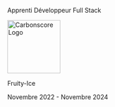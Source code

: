  <div class="d-flex flex-column align-center mt-16">
        <p class="text-black font-weight-bold text-h4">Apprenti Développeur Full Stack</p>
        <div class="mt-7">
          <img src="../../src/assets/carbonscore.jpg" alt="Carbonscore Logo" alt="drawing" width="120"/>
        </div>
        <div class="mt-5">
          <p class="text-black text-h6">Fruity-Ice</p>
        </div>
        <div class="mt-7">
          <p class="text-subtitle-1 text-black">Novembre 2022 - Novembre 2024</p>
        </div>
      </div>